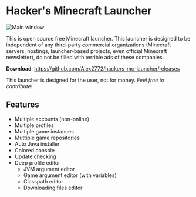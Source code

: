 # Hacker's Minecraft Launcher

![Main window](https://sun9-29.userapi.com/c205716/v205716587/e0d0e/DLLAnKt_XkQ.jpg)

This is open source free Minecraft launcher. This launcher is designed to be
independent of any third-party commercial organizations (Minecraft servers, hostings,
launcher-based projects, even official Minecraft newsletter), do not be filled with terrible
ads of these companies.

**Download**: https://github.com/Alex2772/hackers-mc-launcher/releases

This launcher is designed for the user, not for money.
*Feel free to contribute!*

## Features
* Multiple accounts (non-online)
* Multiple profiles
* Multiple game instances
* Muttiple game repositories
* Auto Java installer
* Colored console
* Update checking
* Deep profile editor
  * JVM argument editor
  * Game argument editor (with variables)
  * Classpath editor
  * Downloading files editor
